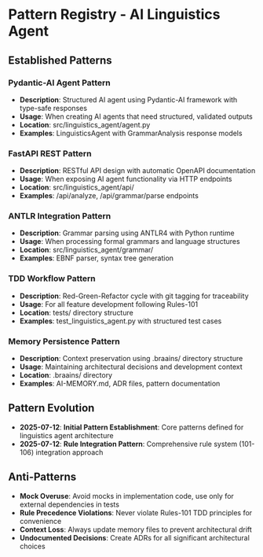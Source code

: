 # Pattern Registry - AI Linguistics Agent

## Established Patterns

### Pydantic-AI Agent Pattern
- **Description**: Structured AI agent using Pydantic-AI framework with type-safe responses
- **Usage**: When creating AI agents that need structured, validated outputs
- **Location**: src/linguistics_agent/agent.py
- **Examples**: LinguisticsAgent with GrammarAnalysis response models

### FastAPI REST Pattern
- **Description**: RESTful API design with automatic OpenAPI documentation
- **Usage**: When exposing AI agent functionality via HTTP endpoints
- **Location**: src/linguistics_agent/api/
- **Examples**: /api/analyze, /api/grammar/parse endpoints

### ANTLR Integration Pattern
- **Description**: Grammar parsing using ANTLR4 with Python runtime
- **Usage**: When processing formal grammars and language structures
- **Location**: src/linguistics_agent/grammar/
- **Examples**: EBNF parser, syntax tree generation

### TDD Workflow Pattern
- **Description**: Red-Green-Refactor cycle with git tagging for traceability
- **Usage**: For all feature development following Rules-101
- **Location**: tests/ directory structure
- **Examples**: test_linguistics_agent.py with structured test cases

### Memory Persistence Pattern
- **Description**: Context preservation using .braains/ directory structure
- **Usage**: Maintaining architectural decisions and development context
- **Location**: .braains/ directory
- **Examples**: AI-MEMORY.md, ADR files, pattern documentation

## Pattern Evolution
- **2025-07-12**: **Initial Pattern Establishment**: Core patterns defined for linguistics agent architecture
- **2025-07-12**: **Rule Integration Pattern**: Comprehensive rule system (101-106) integration approach

## Anti-Patterns
- **Mock Overuse**: Avoid mocks in implementation code, use only for external dependencies in tests
- **Rule Precedence Violations**: Never violate Rules-101 TDD principles for convenience
- **Context Loss**: Always update memory files to prevent architectural drift
- **Undocumented Decisions**: Create ADRs for all significant architectural choices

